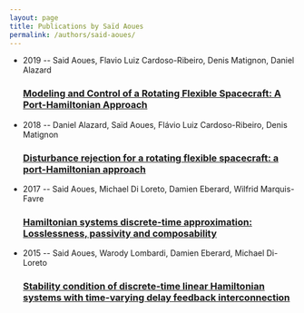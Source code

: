 ```yaml
---
layout: page
title: Publications by Saïd Aoues
permalink: /authors/said-aoues/
---
```


<ul class="post-list">
<li><span class='post-meta'>2019 -- Said Aoues, Flavio Luiz Cardoso-Ribeiro, Denis Matignon, Daniel Alazard</span><h3><a class='post-link' href='../../modeling-and-control-of-a-rotating-flexible-spacecraft-a-port-hamiltonian-approach'>Modeling and Control of a Rotating Flexible Spacecraft: A Port-Hamiltonian Approach</a></h3></li>
<li><span class='post-meta'>2018 -- Daniel Alazard, Saïd Aoues, Flávio Luiz Cardoso-Ribeiro, Denis Matignon</span><h3><a class='post-link' href='../../disturbance-rejection-for-a-rotating-flexible-spacecraft-a-port-hamiltonian-approach'>Disturbance rejection for a rotating flexible spacecraft: a port-Hamiltonian approach</a></h3></li>
<li><span class='post-meta'>2017 -- Said Aoues, Michael Di Loreto, Damien Eberard, Wilfrid Marquis-Favre</span><h3><a class='post-link' href='../../hamiltonian-systems-discrete-time-approximation-losslessness-passivity-and-composability'>Hamiltonian systems discrete-time approximation: Losslessness, passivity and composability</a></h3></li>
<li><span class='post-meta'>2015 -- Said Aoues, Warody Lombardi, Damien Eberard, Michael Di-Loreto</span><h3><a class='post-link' href='../../stability-condition-of-discrete-time-linear-hamiltonian-systems-with-time-varying-delay-feedback-interconnection'>Stability condition of discrete-time linear Hamiltonian systems with time-varying delay feedback interconnection</a></h3></li>

</ul>
